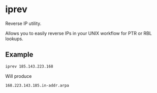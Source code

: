 # iprev

Reverse IP utility.

Allows you to easily reverse IPs in your UNIX workflow for PTR or RBL
lookups.

## Example

```bash
iprev 185.143.223.168 
```

Will produce

```
168.223.143.185.in-addr.arpa
```
